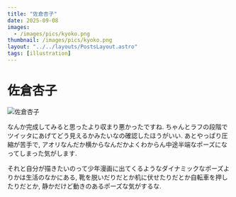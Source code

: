 ```yaml
---
title: "佐倉杏子"
date: 2025-09-08
images:
  - /images/pics/kyoko.png
thumbnail: /images/pics/kyoko.png
layout: "../../layouts/PostsLayout.astro"
tags: [illustration]
---
```


# 佐倉杏子

![佐倉杏子](/images/pics/kyoko.png)

なんか完成してみると思ったより収まり悪かったですね. ちゃんとラフの段階でツイッタにあげてどう見えるかみたいなの確認したほうがいい. あとやっぱり圧縮が苦手で, アオリなんだか横からなんだかよくわからん中途半端なポーズになってしまった気がします. 

それと自分が描きたいのって少年漫画に出てくるようなダイナミックなポーズよりかは生活のなかにある, 靴を脱いだりだとか机に伏せたりだとか自転車を押したりだとか, 静かだけど動きのあるポーズな気がするな. 